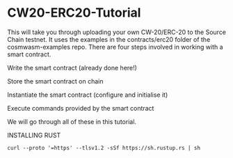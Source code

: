 # CW20-ERC20-Tutorial

This will take you through uploading your own CW-20/ERC-20 to the Source Chain testnet.
It uses the examples in the contracts/erc20 folder of the cosmwasm-examples repo.
There are four steps involved in working with a smart contract.

Write the smart contract (already done here!)

Store the smart contract on chain

Instantiate the smart contract (configure and initialise it)

Execute commands provided by the smart contract

We will go through all of these in this tutorial.


INSTALLING RUST

```
curl --proto '=https' --tlsv1.2 -sSf https://sh.rustup.rs | sh
```
